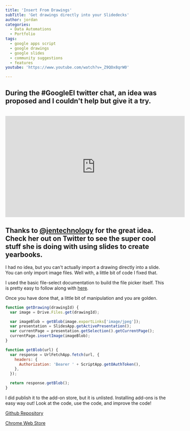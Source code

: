 ```yaml
---
title: 'Insert From Drawings'
subTitle: 'Get drawings directly into your Slidedecks'
author: jordan
categories:
  - Data Automations
  - Portfolio
tags:
  - google apps script
  - google drawings
  - google slides
  - community suggestions
  - features
youtube: 'https://www.youtube.com/watch?v=_Z9QOx8qrW0'

---
```


## During the #GoogleEI twitter chat, an idea was proposed and I couldn't help but give it a try.

​<iframe width="560" height="315" src="https://www.youtube.com/embed/_Z9QOx8qrW0" frameborder="0" allow="autoplay; encrypted-media" allowfullscreen></iframe>

## Thanks to [@jentechnology](https://twitter.com/jentech) for the great idea. Check her out on Twitter to see the super cool stuff she is doing with using slides to create yearbooks.

I had no idea, but you can't actually import a drawing directly into a slide. You can only import image files. Well with, a little bit of code I fixed that.

I used the basic file-select documentation to build the file picker itself. This is pretty easy to follow along with [here]().

Once you have done that, a little bit of manipulation and you are golden.

```javascript
function getDrawing(drawingId) {
  var image = Drive.Files.get(drawingId);

  var imageBlob = getBlob(image.exportLinks['image/jpeg']);
  var presentation = SlidesApp.getActivePresentation();
  var currentPage = presentation.getSelection().getCurrentPage();
  currentPage.insertImage(imageBlob);
}

function getBlob(url) {
  var response = UrlFetchApp.fetch(url, {
    headers: {
      Authorization: 'Bearer ' + ScriptApp.getOAuthToken(),
    },
  });

  return response.getBlob();
}
```

I did publish it to the add-on store, but it is unlisted. Installing add-ons is the easy way out! Look at the code, use the code, and improve the code!

[Github Repository](https://github.com/rheajt/Insert-From-Drawings)

[Chrome Web Store](https://chrome.google.com/webstore/detail/insert-from-drawings/hgkklaeengmfkbfjlnnakgkcknbcjfoc?hl=en)
